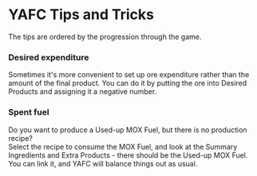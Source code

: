 # YAFC Tips and Tricks

The tips are ordered by the progression through the game.

### Desired expenditure

Sometimes it's more convenient to set up ore expenditure rather than the amount of the final product. You can do it by putting the ore into Desired Products and assigning it a negative number.

### Spent fuel

Do you want to produce a Used-up MOX Fuel, but there is no production recipe?  
Select the recipe to consume the MOX Fuel, and look at the Summary Ingredients and Extra Products - there should be the Used-up MOX Fuel. You can link it, and YAFC will balance things out as usual.

